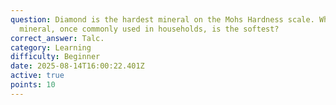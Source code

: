 ```yaml
---
question: Diamond is the hardest mineral on the Mohs Hardness scale. Which
  mineral, once commonly used in households, is the softest?
correct_answer: Talc.
category: Learning
difficulty: Beginner
date: 2025-08-14T16:00:22.401Z
active: true
points: 10
---
```

